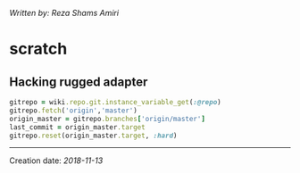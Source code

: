 _Written by: Reza Shams Amiri_
# scratch

## Hacking rugged adapter

``` ruby
gitrepo = wiki.repo.git.instance_variable_get(:@repo)
gitrepo.fetch('origin','master')
origin_master = gitrepo.branches['origin/master']
last_commit = origin_master.target
gitrepo.reset(origin_master.target, :hard)
```

* * *
Creation date: _2018-11-13_
